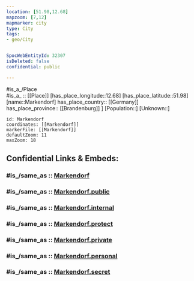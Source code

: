 ```yaml
---
location: [51.98,12.68] 
mapzoom: [7,12] 
mapmarker: city 
type: City
tags:
- geo/City


SpocWebEntityId: 32307
isDeleted: false
confidential: public

---
```

#is_a_/Place  
#is_a_ :: [[Place]] 
[has_place_longitude::12.68] 
[has_place_latitude::51.98] 
[name::Markendorf] 
has_place_country:: [[Germany]]  
has_place_province:: [[Brandenburg]] ] 
[Population::] 
[Unknown::] 


```leaflet
id: Markendorf
coordinates: [[Markendorf]] 
markerFile: [[Markendorf]] 
defaultZoom: 11 
maxZoom: 18
```


## Confidential Links & Embeds: 

### #is_/same_as :: [Markendorf](/_Standards/Earth/Continent/Europe/Europe~Central/Germany/Germany~East/Sachsen-Anhalt/counties~SA/Wittenberg/cities~Wittenberg/Wittenberg-city/City/Markendorf.md) 

### #is_/same_as :: [Markendorf.public](/_public/Earth/Continent/Europe/Europe~Central/Germany/Germany~East/Sachsen-Anhalt/counties~SA/Wittenberg/cities~Wittenberg/Wittenberg-city/City/Markendorf.public.md) 

### #is_/same_as :: [Markendorf.internal](/_internal/Earth/Continent/Europe/Europe~Central/Germany/Germany~East/Sachsen-Anhalt/counties~SA/Wittenberg/cities~Wittenberg/Wittenberg-city/City/Markendorf.internal.md) 

### #is_/same_as :: [Markendorf.protect](/_protect/Earth/Continent/Europe/Europe~Central/Germany/Germany~East/Sachsen-Anhalt/counties~SA/Wittenberg/cities~Wittenberg/Wittenberg-city/City/Markendorf.protect.md) 

### #is_/same_as :: [Markendorf.private](/_private/Earth/Continent/Europe/Europe~Central/Germany/Germany~East/Sachsen-Anhalt/counties~SA/Wittenberg/cities~Wittenberg/Wittenberg-city/City/Markendorf.private.md) 

### #is_/same_as :: [Markendorf.personal](/_personal/Earth/Continent/Europe/Europe~Central/Germany/Germany~East/Sachsen-Anhalt/counties~SA/Wittenberg/cities~Wittenberg/Wittenberg-city/City/Markendorf.personal.md) 

### #is_/same_as :: [Markendorf.secret](/_secret/Earth/Continent/Europe/Europe~Central/Germany/Germany~East/Sachsen-Anhalt/counties~SA/Wittenberg/cities~Wittenberg/Wittenberg-city/City/Markendorf.secret.md)


